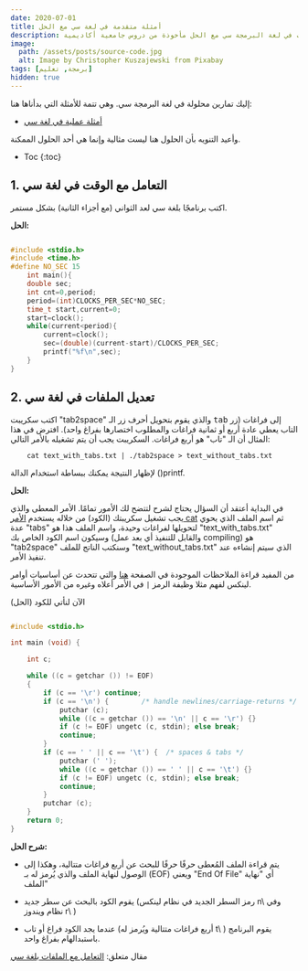 ```yaml
---
date: 2020-07-01
title: أمثلة متقدمة في لغة سي مع الحل
description: أمثلة عملية في التعامل مع الوقت وتعديل الملفات في لغة البرمجة سي مع الحل مأخوذة من دروس جامعية أكاديمية
image:
  path: /assets/posts/source-code.jpg
  alt: Image by Christopher Kuszajewski from Pixabay 
tags: [برمجة, تعليم]
hidden: true
---
```


إليك تمارين محلولة في لغة البرمجة سي. وهي تتمة للأمثلة التي بدأناها هنا:

* [أمثلة عملية في لغة سي](https://mulham.github.io/c-language-examples/)

وأعيد التنويه بأن الحلول هنا ليست مثالية وإنما هي أحد الحلول الممكنة.

* Toc
{:toc}


## 1. التعامل مع الوقت في لغة سي

 اكتب برنامجًا بلغة سي لعد الثواني (مع أجزاء الثانية) بشكل مستمر.


**الحل:**
```c

#include <stdio.h>
#include <time.h>
#define NO_SEC 15
    int main(){
    double sec;
    int cnt=0,period;
    period=(int)CLOCKS_PER_SEC*NO_SEC;
    time_t start,current=0;
    start=clock();
    while(current<period){
        current=clock();
        sec=(double)(current-start)/CLOCKS_PER_SEC;
        printf("%f\n",sec);
    }
} 

```

## 2. تعديل الملفات في لغة سي

اكتب سكريبت "tab2space" والذي يقوم بتحويل أحرف زر الـ <kbd>tab</kbd> إلى فراغات (زر التاب يعطي عادة أربع أو ثمانية فراغات والمطلوب اختصارها بفراغ واحد). افترض في هذا المثال أن الـ "تاب" هو أربع فراغات. السكريبت يجب أن يتم تشغيله بالأمر التالي:

        cat text_with_tabs.txt | ./tab2space > text_without_tabs.txt

لإظهار النتيجة يمكنك ببساطة استخدام الدالة ()printf.

**الحل:**

في البداية أعتقد أن السؤال يحتاج لشرح لتتضح لك الأمور تمامًا. الأمر المعطى والذي يجب تشغيل سكريبتك (الكود) من خلاله يستخدم [الأمر cat](/linux/cat) ثم اسم الملف الذي يحوي عدة "tabs" لتحويلها لفراغات وحيدة، واسم الملف هذا هو "text_with_tabs.txt" وسيكون اسم الكود الخاص بك (والقابل للتنفيذ أي بعد عمل compiling) هو "tab2space" وسنكتب الناتج للملف "text_without_tabs.txt" الذي سيتم إنشاءه عند تنفيذ الأمر.

من المفيد قراءة الملاحظات الموجودة في الصفحة [هنا](/linux/intro) والتي تتحدث عن أساسيات أوامر لينكس لفهم مثلا وظيفة الرمز `|` في الأمر أعلاه وغيره من الأمور الأساسية.

الآن لنأتي للكود (الحل)

```c

#include <stdio.h>

int main (void) {

    int c;

    while ((c = getchar ()) != EOF)
    {
        if (c == '\r') continue;
        if (c == '\n') {        /* handle newlines/carriage-returns */
            putchar (c);
            while ((c = getchar ()) == '\n' || c == '\r') {}
            if (c != EOF) ungetc (c, stdin); else break;
            continue;
        }
        if (c == ' ' || c == '\t') {  /* spaces & tabs */
            putchar (' ');
            while ((c = getchar ()) == ' ' || c == '\t') {}
            if (c != EOF) ungetc (c, stdin); else break;
            continue;
        }
        putchar (c);
    }
    return 0;
}

```

**شرح الحل:**

* يتم قراءة الملف المُعطى حرفًا حرفًا للبحث عن أربع فراغات متتالية، وهكذا إلى الوصول لنهاية الملف والذي يُرمز له بـ (EOF) ويعني "End Of File" أي "نهاية الملف"

* يقوم الكود بالبحث عن سطر جديد (رمز السطر الجديد في نظام لينكس n\ وفي نظام ويندوز r\ ) 

* عندما يجد الكود فراغ أو تاب (أربع فراغات متتالية ويُرمز له t\ ) يقوم البرنامج باستبدالهام بفراغ واحد.


مقال متعلق: [التعامل مع الملفات بلغة سي](/التعامل-مع-الملفات-بلغة-سي)

